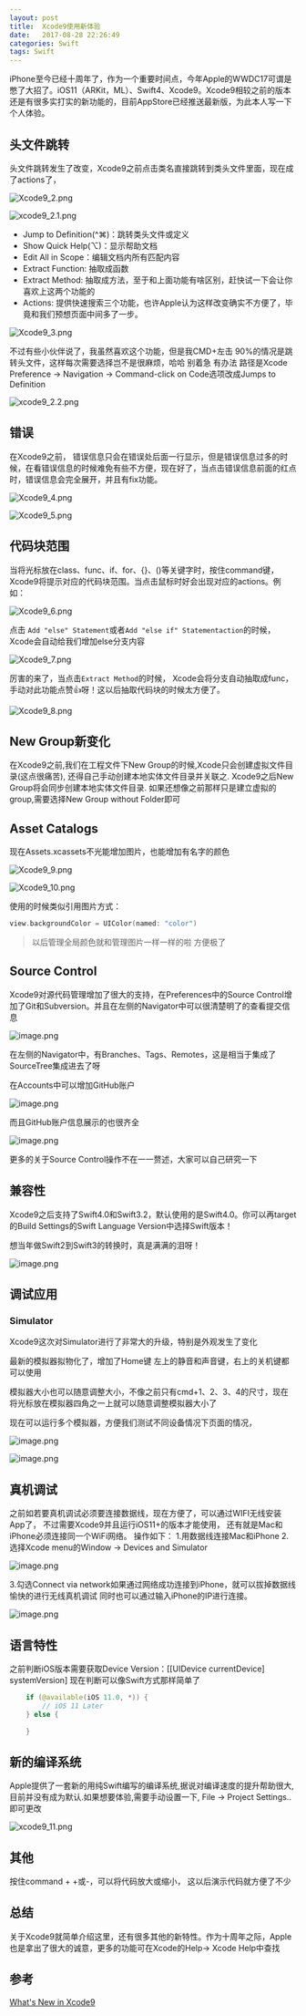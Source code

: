 ```yaml
---
layout: post
title:  Xcode9使用新体验
date:   2017-08-28 22:26:49
categories: Swift
tags: Swift
---
```



iPhone至今已经十周年了，作为一个重要时间点，今年Apple的WWDC17可谓是憋了大招了。iOS11（ARKit，ML）、Swift4、Xcode9。Xcode9相较之前的版本还是有很多实打实的新功能的，目前AppStore已经推送最新版，为此本人写一下个人体验。

## 头文件跳转

头文件跳转发生了改变，Xcode9之前点击类名直接跳转到类头文件里面，现在成了actions了，


![Xcode9_2.png](http://upload-images.jianshu.io/upload_images/224953-38c150c82059d67d.png?imageMogr2/auto-orient/strip%7CimageView2/2/w/1240)


![xcode9_2.1.png](http://upload-images.jianshu.io/upload_images/224953-fc6d7b0b1661c92a.png?imageMogr2/auto-orient/strip%7CimageView2/2/w/1240)


- Jump to Definition(^⌘)：跳转类头文件或定义
- Show Quick Help(⌥)：显示帮助文档
- Edit All in Scope：编辑文档内所有匹配内容
- Extract Function: 抽取成函数
- Extract Method: 抽取成方法，至于和上面功能有啥区别，赶快试一下会让你喜欢上这两个功能的
- Actions: 提供快速搜索三个功能，也许Apple认为这样改变确实不方便了，毕竟和我们预想页面中间多了一步。

![Xcode9_3.png](http://upload-images.jianshu.io/upload_images/224953-0944889a79698fa4.png?imageMogr2/auto-orient/strip%7CimageView2/2/w/1240)

不过有些小伙伴说了，我虽然喜欢这个功能，但是我CMD+左击 90%的情况是跳转头文件，这样每次需要选择岂不是很麻烦，哈哈 别着急 有办法
路径是Xcode Preference -> Navigation -> Command-click on Code选项改成Jumps to Definition


![xcode9_2.2.png](http://upload-images.jianshu.io/upload_images/224953-fa3206761658f325.png?imageMogr2/auto-orient/strip%7CimageView2/2/w/1240)

## 错误

在Xcode9之前， 错误信息只会在错误处后面一行显示，但是错误信息过多的时候，在看错误信息的时候难免有些不方便，现在好了，当点击错误信息前面的红点时，错误信息会完全展开，并且有fix功能。


![Xcode9_4.png](http://upload-images.jianshu.io/upload_images/224953-b26308d98fa1dc61.png?imageMogr2/auto-orient/strip%7CimageView2/2/w/1240)

![Xcode9_5.png](http://upload-images.jianshu.io/upload_images/224953-75b3b1c0a0e59d31.png?imageMogr2/auto-orient/strip%7CimageView2/2/w/1240)

## 代码块范围

当将光标放在class、func、if、for、{}、()等关键字时，按住command键，Xcode9将提示对应的代码块范围。当点击鼠标时好会出现对应的actions。例如：


![Xcode9_6.png](http://upload-images.jianshu.io/upload_images/224953-9839d0880d46b353.png?imageMogr2/auto-orient/strip%7CimageView2/2/w/1240)

点击 `Add "else" Statement`或者`Add "else if" Statementaction`的时候，Xcode会自动给我们增加else分支内容


![Xcode9_7.png](http://upload-images.jianshu.io/upload_images/224953-1dcda99144387a51.png?imageMogr2/auto-orient/strip%7CimageView2/2/w/1240)

厉害的来了，当点击`Extract Method`的时候， Xcode会将分支自动抽取成func， 手动对此功能点赞👍呀！这以后抽取代码块的时候太方便了。

![Xcode9_8.png](http://upload-images.jianshu.io/upload_images/224953-0cab8b2774a67ba6.png?imageMogr2/auto-orient/strip%7CimageView2/2/w/1240)

## New Group新变化

在Xcode9之前,我们在工程文件下New Group的时候,Xcode只会创建虚拟文件目录(这点很痛苦), 还得自己手动创建本地实体文件目录并关联之. Xcode9之后New Group将会同步创建本地实体文件目录. 如果还想像之前那样只是建立虚拟的group,需要选择New Group without Folder即可

## Asset Catalogs

现在Assets.xcassets不光能增加图片，也能增加有名字的颜色


![Xcode9_9.png](http://upload-images.jianshu.io/upload_images/224953-f6ed454c37da34ae.png?imageMogr2/auto-orient/strip%7CimageView2/2/w/1240)

![Xcode9_10.png](http://upload-images.jianshu.io/upload_images/224953-fd7a624d62bfeb3c.png?imageMogr2/auto-orient/strip%7CimageView2/2/w/1240)

使用的时候类似引用图片方式：

```swift
view.backgroundColor = UIColor(named: "color")
```

> 以后管理全局颜色就和管理图片一样一样的啦 方便极了

## Source Control

Xcode9对源代码管理增加了很大的支持，在Preferences中的Source Control增加了Git和Subversion。并且在左侧的Navigator中可以很清楚明了的查看提交信息


![image.png](http://upload-images.jianshu.io/upload_images/224953-b89c4690d1817d41.png?imageMogr2/auto-orient/strip%7CimageView2/2/w/1240)

在左侧的Navigator中，有Branches、Tags、Remotes，这是相当于集成了SourceTree集成进去了呀

在Accounts中可以增加GitHub账户


![image.png](http://upload-images.jianshu.io/upload_images/224953-20d4da4a974a8af9.png?imageMogr2/auto-orient/strip%7CimageView2/2/w/1240)

而且GitHub账户信息展示的也很齐全


![image.png](http://upload-images.jianshu.io/upload_images/224953-c3e1a5f2122007b3.png?imageMogr2/auto-orient/strip%7CimageView2/2/w/1240)

更多的关于Source Control操作不在一一赘述，大家可以自己研究一下

## 兼容性

Xcode9之后支持了Swift4.0和Swift3.2，默认使用的是Swift4.0。你可以再target的Build Settings的Swift Language Version中选择Swift版本！

想当年做Swift2到Swift3的转换时，真是满满的泪呀！


![image.png](http://upload-images.jianshu.io/upload_images/224953-56265575848d7997.png?imageMogr2/auto-orient/strip%7CimageView2/2/w/1240)

## 调试应用

### Simulator

Xcode9这次对Simulator进行了非常大的升级，特别是外观发生了变化

最新的模拟器拟物化了，增加了Home键 左上的静音和声音键，右上的关机键都可以使用

模拟器大小也可以随意调整大小，不像之前只有cmd+1、2、3、4的尺寸，现在将光标放在模拟器四角之一上就可以随意调整模拟器大小了

现在可以运行多个模拟器，方便我们测试不同设备情况下页面的情况，


![image.png](http://upload-images.jianshu.io/upload_images/224953-dcbedcf3c157f81f.png?imageMogr2/auto-orient/strip%7CimageView2/2/w/1240)

![image.png](http://upload-images.jianshu.io/upload_images/224953-8d4f21f28b53664d.png?imageMogr2/auto-orient/strip%7CimageView2/2/w/1240)

## 真机调试

之前如若要真机调试必须要连接数据线，现在方便了，可以通过WIFI无线安装App了，
不过需要Xcode9并且运行iOS11+的版本才能使用，
还有就是Mac和iPhone必须连接同一个WiFi网络。
操作如下：
1.用数据线连接Mac和iPhone
2.选择Xcode menu的Window -> Devices and Simulator


![image.png](http://upload-images.jianshu.io/upload_images/224953-00a78607a13fc8c0.png?imageMogr2/auto-orient/strip%7CimageView2/2/w/1240)

3.勾选Connect via network如果通过网络成功连接到iPhone，就可以拔掉数据线愉快的进行无线真机调试
同时也可以通过输入iPhone的IP进行连接。



![image.png](http://upload-images.jianshu.io/upload_images/224953-786d214f34c271f8.png?imageMogr2/auto-orient/strip%7CimageView2/2/w/1240)

## 语言特性

之前判断iOS版本需要获取Device Version：[[UIDevice currentDevice] systemVersion] 现在判断可以像Swift方式那样简单了

```swift
    if (@available(iOS 11.0, *)) {
        // iOS 11 Later
    } else {
        
    }
```
    
## 新的编译系统

Apple提供了一套新的用纯Swift编写的编译系统,据说对编译速度的提升帮助很大,目前并没有成为默认.如果想要体验,需要手动设置一下, File -> Project Settings..即可更改


![xcode9_11.png](http://upload-images.jianshu.io/upload_images/224953-7291c89f24243070.png?imageMogr2/auto-orient/strip%7CimageView2/2/w/1240)

## 其他

按住command + +或-，可以将代码放大或缩小， 这以后演示代码就方便了不少

## 总结

关于Xcode9就简单介绍这里，还有很多其他的新特性。作为十周年之际，Apple也是拿出了很大的诚意，更多的功能可在Xcode的Help-> Xcode Help中查找

## 参考

[What's New in Xcode9](https://developer.apple.com/library/content/documentation/DeveloperTools/Conceptual/WhatsNewXcode/xcode_9/xcode_9.html)